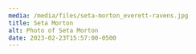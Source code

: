 ```yaml
---
media: /media/files/seta-morton_everett-ravens.jpg
title: Seta Morton
alt: Photo of Seta Morton
date: 2023-02-23T15:57:00-0500
---
```

